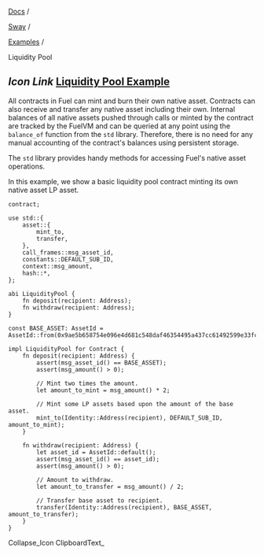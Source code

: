 [Docs](https://docs.fuel.network/) /

[Sway](https://docs.fuel.network/docs/sway/) /

[Examples](https://docs.fuel.network/docs/sway/examples/) /

Liquidity Pool

## _Icon Link_ [Liquidity Pool Example](https://docs.fuel.network/docs/sway/examples/liquidity_pool/\#liquidity-pool-example)

All contracts in Fuel can mint and burn their own native asset. Contracts can also receive and transfer any native asset including their own. Internal balances of all native assets pushed through calls or minted by the contract are tracked by the FuelVM and can be queried at any point using the `balance_of` function from the `std` library. Therefore, there is no need for any manual accounting of the contract's balances using persistent storage.

The `std` library provides handy methods for accessing Fuel's native asset operations.

In this example, we show a basic liquidity pool contract minting its own native asset LP asset.

```fuel_Box fuel_Box-idXKMmm-css
contract;

use std::{
    asset::{
        mint_to,
        transfer,
    },
    call_frames::msg_asset_id,
    constants::DEFAULT_SUB_ID,
    context::msg_amount,
    hash::*,
};

abi LiquidityPool {
    fn deposit(recipient: Address);
    fn withdraw(recipient: Address);
}

const BASE_ASSET: AssetId = AssetId::from(0x9ae5b658754e096e4d681c548daf46354495a437cc61492599e33fc64dcdc30c);

impl LiquidityPool for Contract {
    fn deposit(recipient: Address) {
        assert(msg_asset_id() == BASE_ASSET);
        assert(msg_amount() > 0);

        // Mint two times the amount.
        let amount_to_mint = msg_amount() * 2;

        // Mint some LP assets based upon the amount of the base asset.
        mint_to(Identity::Address(recipient), DEFAULT_SUB_ID, amount_to_mint);
    }

    fn withdraw(recipient: Address) {
        let asset_id = AssetId::default();
        assert(msg_asset_id() == asset_id);
        assert(msg_amount() > 0);

        // Amount to withdraw.
        let amount_to_transfer = msg_amount() / 2;

        // Transfer base asset to recipient.
        transfer(Identity::Address(recipient), BASE_ASSET, amount_to_transfer);
    }
}

```

Collapse_Icon ClipboardText_